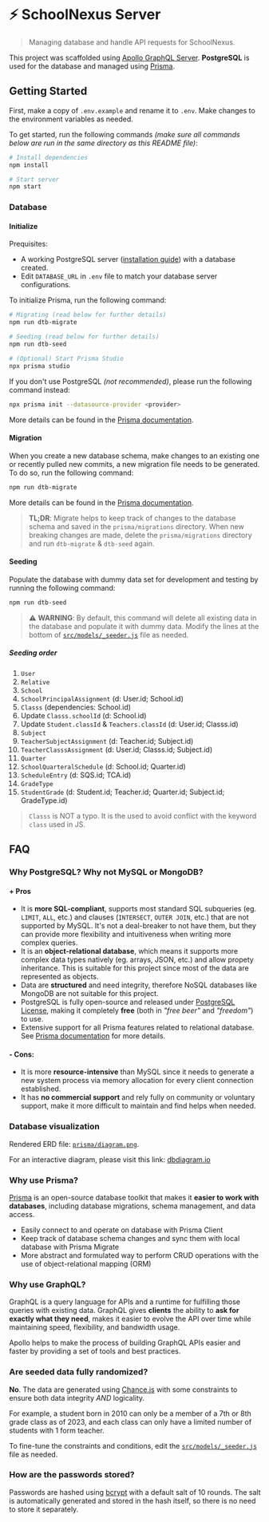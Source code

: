 # :zap: SchoolNexus Server

> Managing database and handle API requests for SchoolNexus.

This project was scaffolded using [Apollo GraphQL Server](https://www.apollographql.com/docs/apollo-server). **PostgreSQL** is used for the database and managed using [Prisma](https://www.prisma.io/).

## Getting Started

First, make a copy of `.env.example` and rename it to `.env`. Make changes to the environment variables as needed.

To get started, run the following commands _(make sure all commands below are run in the same directory as this README file)_:

```bash
# Install dependencies
npm install

# Start server
npm start
```

### Database

#### Initialize

Prequisites:

-   A working PostgreSQL server ([installation guide](https://www.postgresqltutorial.com/postgresql-getting-started/install-postgresql/)) with a database created.
-   Edit `DATABASE_URL` in `.env` file to match your database server configurations.

To initialize Prisma, run the following command:

```bash
# Migrating (read below for further details)
npm run dtb-migrate

# Seeding (read below for further details)
npm run dtb-seed

# (Optional) Start Prisma Studio
npx prisma studio
```

If you don't use PostgreSQL _(not recommended)_, please run the following command instead:

```bash
npx prisma init --datasource-provider <provider>
```

More details can be found in the [Prisma documentation](https://www.prisma.io/docs/getting-started/setup-prisma/start-from-scratch).

#### Migration

When you create a new database schema, make changes to an existing one or recently pulled new commits, a new migration file needs to be generated. To do so, run the following command:

```bash
npm run dtb-migrate
```

More details can be found in the [Prisma documentation](https://www.prisma.io/docs/concepts/components/prisma-migrate).

> **TL;DR**: Migrate helps to keep track of changes to the database schema and saved in the `prisma/migrations` directory. When new breaking changes are made, delete the `prisma/migrations` directory and run `dtb-migrate` & `dtb-seed` again.

#### Seeding

Populate the database with dummy data set for development and testing by running the following command:

```bash
npm run dtb-seed
```

> :warning: **WARNING**: By default, this command will delete all existing data in the database and populate it with dummy data. Modify the lines at the bottom of [`src/models/_seeder.js`](/SchoolNexus-Server/src/models/_seeder.js) file as needed.

##### Seeding order

1. `User`
1. `Relative`
1. `School`
1. `SchoolPrincipalAssignment` (d: User.id; School.id)
1. `Classs` (dependencies: School.id)
1. Update `Classs.schoolId` (d: School.id)
1. Update `Student.classId` & `Teachers.classId` (d: User.id; Classs.id)
1. `Subject`
1. `TeacherSubjectAssignment` (d: Teacher.id; Subject.id)
1. `TeacherClasssAssignment` (d: User.id; Classs.id; Subject.id)
1. `Quarter`
1. `SchoolQuarteralSchedule` (d: School.id; Quarter.id)
1. `ScheduleEntry` (d: SQS.id; TCA.id)
1. `GradeType`
1. `StudentGrade` (d: Student.id; Teacher.id; Quarter.id; Subject.id; GradeType.id)

> `Classs` is NOT a typo. It is the used to avoid conflict with the keyword `class` used in JS.

## FAQ

### Why PostgreSQL? Why not MySQL or MongoDB?

#### \+ Pros

-   It is **more SQL-compliant**, supports most standard SQL subqueries (eg. `LIMIT`, `ALL`, etc.) and clauses (`INTERSECT`, `OUTER JOIN`, etc.) that are not supported by MySQL. It's not a deal-breaker to not have them, but they can provide more flexibility and intuitiveness when writing more complex queries.
-   It is an **object-relational database**, which means it supports more complex data types natively (eg. arrays, JSON, etc.) and allow propety inheritance. This is suitable for this project since most of the data are represented as objects.
-   Data are **structured** and need integrity, therefore NoSQL databases like MongoDB are not suitable for this project.
-   PostgreSQL is fully open-source and released under [PostgreSQL License](https://www.postgresql.org/about/licence/), making it completely **free** (both in _"free beer"_ and _"freedom"_) to use.
-   Extensive support for all Prisma features related to relational database. See [Prisma documentation](https://www.prisma.io/docs/reference/database-reference/database-features) for more details.

#### \- Cons:

-   It is more **resource-intensive** than MySQL since it needs to generate a new system process via memory allocation for every client connection established.
-   It has **no commercial support** and rely fully on community or voluntary support, make it more difficult to maintain and find helps when needed.

### Database visualization

Rendered ERD file: [`prisma/diagram.png`](/SchoolNexus-Server/prisma/diagram.png).

For an interactive diagram, please visit this link: [dbdiagram.io](https://dbdiagram.io/d/CS207b-Database-Schema-65605c8e3be1495787a68a95)

### Why use Prisma?

[Prisma](https://www.prisma.io) is an open-source database toolkit that makes it **easier to work with databases**, including database migrations, schema management, and data access.

-   Easily connect to and operate on database with Prisma Client
-   Keep track of database schema changes and sync them with local database with Prisma Migrate
-   More abstract and formulated way to perform CRUD operations with the use of object-relational mapping (ORM)

### Why use GraphQL?

GraphQL is a query language for APIs and a runtime for fulfilling those queries with existing data. GraphQL gives **clients** the ability to **ask for exactly what they need**, makes it easier to evolve the API over time while maintaining speed, flexibility, and bandwidth usage.

Apollo helps to make the process of building GraphQL APIs easier and faster by providing a set of tools and best practices.

### Are seeded data fully randomized?

**No**. The data are generated using [Chance.js](https://chancejs.com/) with some constraints to ensure both data integrity _AND_ logicality.

For example, a student born in 2010 can only be a member of a 7th or 8th grade class as of 2023, and each class can only have a limited number of students with 1 form teacher.

To fine-tune the constraints and conditions, edit the [`src/models/_seeder.js`](/SchoolNexus-Server/src/models/_seeder.js) file as needed.

### How are the passwords stored?

Passwords are hashed using [bcrypt](https://www.npmjs.com/package/bcrypt) with a default salt of 10 rounds. The salt is automatically generated and stored in the hash itself, so there is no need to store it separately.
